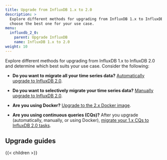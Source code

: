 ```yaml
---
title: Upgrade from InfluxDB 1.x to 2.0
description: >
  Explore different methods for upgrading from InfluxDB 1.x to InfluxDB 2.0 and
  choose the best one for your use case.
menu:
  influxdb_2_0:
    parent: Upgrade InfluxDB
    name: InfluxDB 1.x to 2.0
weight: 10
---
```


Explore different methods for upgrading from InfluxDB 1.x to InfluxDB 2.0 and
determine which best suits your use case.
Consider the following:

- **Do you want to migrate all your time series data?** [Automatically upgrade to InfluxDB 2.0](/influxdb/v2.0/upgrade/v1-to-v2/automatic-upgrade/).

- **Do you want to selectively migrate your time series data?** [Manually upgrade to InfluxDB 2.0](/influxdb/v2.0/upgrade/v1-to-v2/manual-upgrade/).

- **Are you using Docker?** [Upgrade to the 2.x Docker image](/influxdb/v2.0/upgrade/v1-to-v2/docker/).

- **Are you using continuous queries (CQs)?** After you upgrade (automatically, manually, or using Docker), [migrate your 1.x CQs to InfluxDB 2.0 tasks](/influxdb/v2.0/upgrade/v1-to-v2/migrate-cqs/).

## Upgrade guides

{{< children >}}
